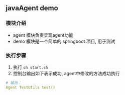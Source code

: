 ## javaAgent demo
### 模块介绍
- agent 模块负责实现agent功能
- demo 模块是一个简单的 springboot 项目, 用于测试
  
### 执行步骤
1. 执行 `sh start.sh`
3. 控制台输出如下表示成功, agent中修改的方法成功执行
  ```yaml
  # 输出：
  Agent TestUtils test()
  ```

